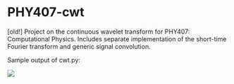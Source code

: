 # PHY407-cwt
[old!] Project on the continuous wavelet transform for PHY407: Computational Physics. Includes separate implementation of the short-time Fourier transform and generic signal convolution.

Sample output of cwt.py:

<img align="left" src=https://github.com/emilychallice/PHY407-cwt/assets/72890369/3bcf0808-c823-4400-8f01-02fb2d7e067e)>
